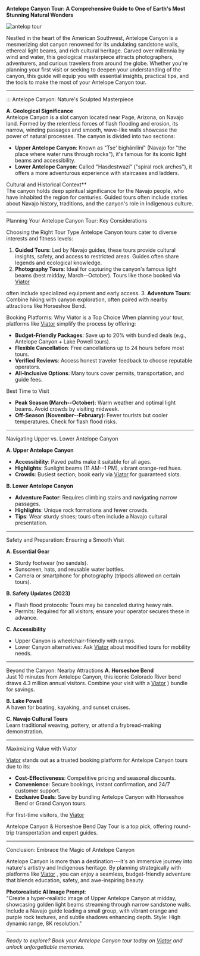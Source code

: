 **Antelope Canyon Tour: A Comprehensive Guide to One of Earth's Most
Stunning Natural Wonders**

![antelop tour](https://github.com/user-attachments/assets/75dd08cf-a20f-4c33-82f6-b881941c3855)

<div data-vi-partner-id=P00239761 data-vi-widget-ref=W-c9e002fd-1bdc-4b32-96cb-9f5a1ec56f69 ></div>
<script async src="https://www.viator.com/orion/partner/widget.js"></script>

Nestled in the heart of the American Southwest, Antelope Canyon is a
mesmerizing slot canyon renowned for its undulating sandstone walls,
ethereal light beams, and rich cultural heritage. Carved over millennia
by wind and water, this geological masterpiece attracts photographers,
adventurers, and curious travelers from around the globe. Whether you're
planning your first visit or seeking to deepen your understanding of the
canyon, this guide will equip you with essential insights, practical
tips, and the tools to make the most of your Antelope Canyon tour.

------------------------------------------------------------------------
:::
Antelope Canyon: Nature's Sculpted Masterpiece 

**A. Geological Significance**\
Antelope Canyon is a slot canyon located near Page, Arizona, on Navajo
land. Formed by the relentless forces of flash flooding and erosion, its
narrow, winding passages and smooth, wave-like walls showcase the power
of natural processes. The canyon is divided into two sections:

-   **Upper Antelope Canyon**: Known as "Tse' bighánílíní" (Navajo for
    "the place where water runs through rocks"), it's famous for its
    iconic light beams and accessibility.
-   **Lower Antelope Canyon**: Called "Hasdestwazi" ("spiral rock
    arches"), it offers a more adventurous experience with staircases
    and ladders.

 Cultural and Historical Context**\
The canyon holds deep spiritual significance for the Navajo people, who
have inhabited the region for centuries. Guided tours often include
stories about Navajo history, traditions, and the canyon's role in
Indigenous culture.

------------------------------------------------------------------------

 Planning Your Antelope Canyon Tour: Key Considerations 

 Choosing the Right Tour Type 
Antelope Canyon tours cater to diverse interests and fitness levels:

1.  **Guided Tours**: Led by Navajo guides, these tours provide cultural
    insights, safety, and access to restricted areas. Guides often share
    legends and ecological knowledge.
2.  **Photography Tours**: Ideal for capturing the canyon's famous light
    beams (best midday, March--October). Tours like those booked via
    [Viator](https://www.viator.com/searchResults/all?text=Antelope%20Canyon&pid=P00239761&mcid=42383&medium=link&medium_version=selector)

 often include specialized equipment and early
    access.
3.  **Adventure Tours**: Combine hiking with canyon exploration, often
    paired with nearby attractions like Horseshoe Bend.

 Booking Platforms: Why Viator is a Top Choice 
When planning your tour, platforms like 
[Viator](https://www.viator.com/searchResults/all?text=Antelope%20Canyon&pid=P00239761&mcid=42383&medium=link&medium_version=selector) simplify
the process by offering:

-   **Budget-Friendly Packages**: Save up to 20% with bundled deals
    (e.g., Antelope Canyon + Lake Powell tours).
-   **Flexible Cancellation**: Free cancellations up to 24 hours before
    most tours.
-   **Verified Reviews**: Access honest traveler feedback to choose
    reputable operators.
-   **All-Inclusive Options**: Many tours cover permits, transportation,
    and guide fees.

 Best Time to Visit 

-   **Peak Season (March--October)**: Warm weather and optimal light
    beams. Avoid crowds by visiting midweek.
-   **Off-Season (November--February)**: Fewer tourists but cooler
    temperatures. Check for flash flood risks.

------------------------------------------------------------------------

  Navigating Upper vs. Lower Antelope Canyon 

**A. Upper Antelope Canyon**

-   **Accessibility**: Paved paths make it suitable for all ages.
-   **Highlights**: Sunlight beams (11 AM--1 PM), vibrant orange-red
    hues.
-   **Crowds**: Busiest section; book early via 
[Viator](https://www.viator.com/searchResults/all?text=Antelope%20Canyon&pid=P00239761&mcid=42383&medium=link&medium_version=selector)
for guaranteed slots.

**B. Lower Antelope Canyon**

-   **Adventure Factor**: Requires climbing stairs and navigating narrow
    passages.
-   **Highlights**: Unique rock formations and fewer crowds.
-   **Tips**: Wear sturdy shoes; tours often include a Navajo cultural
    presentation.

------------------------------------------------------------------------

 Safety and Preparation: Ensuring a Smooth Visit 

**A. Essential Gear**

-   Sturdy footwear (no sandals).
-   Sunscreen, hats, and reusable water bottles.
-   Camera or smartphone for photography (tripods allowed on certain
    tours).

**B. Safety Updates (2023)**

-   Flash flood protocols: Tours may be canceled during heavy rain.
-   Permits: Required for all visitors; ensure your operator secures
    these in advance.

**C. Accessibility**

-   Upper Canyon is wheelchair-friendly with ramps.
-   Lower Canyon alternatives: Ask 
[Viator](https://www.viator.com/searchResults/all?text=Antelope%20Canyon&pid=P00239761&mcid=42383&medium=link&medium_version=selector)
 about modified tours for mobility needs.

------------------------------------------------------------------------

 Beyond the Canyon: Nearby Attractions 
**A. Horseshoe Bend**\
Just 10 minutes from Antelope Canyon, this iconic Colorado River bend
draws 4.3 million annual visitors. Combine your visit with a
[Viator](https://www.viator.com/searchResults/all?text=Antelope%20Canyon&pid=P00239761&mcid=42383&medium=link&medium_version=selector)
) bundle for savings.

**B. Lake Powell**\
A haven for boating, kayaking, and sunset cruises.

**C. Navajo Cultural Tours**\
Learn traditional weaving, pottery, or attend a frybread-making
demonstration.

------------------------------------------------------------------------

 Maximizing Value with Viator 

[Viator](vi.me/DDA8N) stands out as a trusted booking platform for
Antelope Canyon tours due to its:

-   **Cost-Effectiveness**: Competitive pricing and seasonal discounts.
-   **Convenience**: Secure bookings, instant confirmation, and 24/7
    customer support.
-   **Exclusive Deals**: Save by bundling Antelope Canyon with Horseshoe
    Bend or Grand Canyon tours.

For first-time visitors, the 
[Viator](https://www.viator.com/searchResults/all?text=Antelope%20Canyon&pid=P00239761&mcid=42383&medium=link&medium_version=selector)

 Antelope Canyon &
Horseshoe Bend Day Tour is a top pick, offering round-trip
transportation and expert guides.

------------------------------------------------------------------------

 Conclusion: Embrace the Magic of Antelope Canyon 

Antelope Canyon is more than a destination---it's an immersive journey
into nature's artistry and Indigenous heritage. By planning
strategically with platforms like 
[Viator](https://www.viator.com/searchResults/all?text=Antelope%20Canyon&pid=P00239761&mcid=42383&medium=link&medium_version=selector)
, you can enjoy a seamless, budget-friendly adventure that blends education, safety, and
awe-inspiring beauty.

**Photorealistic AI Image Prompt**:\
\"Create a hyper-realistic image of Upper Antelope Canyon at midday,
showcasing golden light beams streaming through narrow sandstone walls.
Include a Navajo guide leading a small group, with vibrant orange and
purple rock textures, and subtle shadows enhancing depth. Style: High
dynamic range, 8K resolution.\"

------------------------------------------------------------------------

*Ready to explore? Book your Antelope Canyon tour today on
[Viator](https://www.viator.com/searchResults/all?text=Antelope%20Canyon&pid=P00239761&mcid=42383&medium=link&medium_version=selector) and unlock unforgettable memories.*
